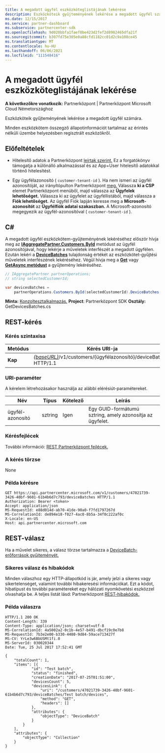 ```yaml
---
title: A megadott ügyfél eszközköteglistájának lekérése
description: Eszközköteik gyűjteményének lekérése a megadott ügyfél számára.
ms.date: 12/15/2017
ms.service: partner-dashboard
ms.subservice: partnercenter-sdk
ms.openlocfilehash: 9d020bbfa1faef0be423d2fef2d8982465dfa21f
ms.sourcegitcommit: b307fd75e305e0a88cfd1182cc01d2c9a108ce45
ms.translationtype: MT
ms.contentlocale: hu-HU
ms.lasthandoff: 06/06/2021
ms.locfileid: "111548416"
---
```

# <a name="get-a-list-of-device-batches-for-the-specified-customer"></a>A megadott ügyfél eszközköteglistájának lekérése

**A következőkre vonatkozik:** Partnerközpont | Partnerközpont Microsoft Cloud Németországhoz

Eszközköteik gyűjteményének lekérése a megadott ügyfél számára.

Minden eszközkötem összegző állapotinformációt tartalmaz az érintés nélküli üzembe helyezésben regisztrált eszközökről.

## <a name="prerequisites"></a>Előfeltételek

- Hitelesítő adatok a Partnerközpont [leírtak szerint.](partner-center-authentication.md) Ez a forgatókönyv támogatja a különálló alkalmazással és az App+User hitelesítő adatokkal történő hitelesítést.

- Egy ügyfélazonosító ( `customer-tenant-id` ). Ha nem ismeri az ügyfél azonosítóját, az irányítópulton Partnerközpont [meg.](https://partner.microsoft.com/dashboard) Válassza **ki a CSP** elemet Partnerközpont menüből, majd válassza az **Ügyfelek lehetőséget.** Válassza ki az ügyfelet az ügyféllistából, majd válassza a **Fiók lehetőséget.** Az ügyfél Fiók lapján keresse meg a **Microsoft-azonosítót** az **Ügyfélfiók adatai szakaszban.** A Microsoft-azonosító megegyezik az ügyfél-azonosítóval ( `customer-tenant-id` ).

## <a name="c"></a>C\#

A megadott ügyfél eszközkötem-gyűjteményének lekéréséhez először hívja meg az [**IAggregatePartner.Customers.ById**](/dotnet/api/microsoft.store.partnercenter.customers.icustomercollection.byid) metódust az ügyfél azonosítójával, hogy lekérje a műveletek interfészét a megadott ügyfélen. Ezután lekéri a [**DeviceBatches**](/dotnet/api/microsoft.store.partnercenter.customers.icustomer.devicebatches) tulajdonság értékét az eszközkötet-gyűjtési műveletek interfészének lekéréséhez. Végül hívja meg a [**Get**](/dotnet/api/microsoft.store.partnercenter.devicesdeployment.idevicesbatchcollection.get) vagy [**GetAsync metódust**](/dotnet/api/microsoft.store.partnercenter.devicesdeployment.idevicesbatchcollection.getasync) a gyűjtemény lekéréséhez.

``` csharp
// IAggregatePartner partnerOperations;
// string selectedCustomerId;

var devicesBatches =
    partnerOperations.Customers.ById(selectedCustomerId).DeviceBatches.Get();
```

**Minta:** [Konzoltesztalkalmazás.](console-test-app.md) **Project**: Partnerközpont SDK **Osztály:** GetDevicesBatches.cs

## <a name="rest-request"></a>REST-kérés

### <a name="request-syntax"></a>Kérés szintaxisa

| Metódus  | Kérés URI-ja                                                                                   |
|---------|-----------------------------------------------------------------------------------------------|
| **Kap** | [*{baseURL}*](partner-center-rest-urls.md)/v1/customers/{ügyfélazonosító}/deviceBatches HTTP/1.1 |

### <a name="uri-parameter"></a>URI-paraméter

A kérelem létrehozásakor használja az alábbi elérésiút-paramétereket.

| Név        | Típus   | Kötelező | Leírás                                           |
|-------------|--------|----------|-------------------------------------------------------|
| ügyfél-azonosító | sztring | Igen      | Egy GUID-formátumú sztring, amely azonosítja az ügyfelet. |

### <a name="request-headers"></a>Kérésfejlécek

További információ: [REST Partnerközpont fejlécek.](headers.md)

### <a name="request-body"></a>A kérés törzse

None

### <a name="request-example"></a>Példa kérésre

```http
GET https://api.partnercenter.microsoft.com/v1/customers/47021739-3426-40bf-9601-61b4b6d7c793/deviceBatches HTTP/1.1
Authorization: Bearer <token>
Accept: application/json
MS-RequestId: e88d014d-ab70-41de-90a0-f7fd1797267d
MS-CorrelationId: de894e18-f027-4ac0-8b5a-34f0c222af0c
X-Locale: en-US
Host: api.partnercenter.microsoft.com
```

## <a name="rest-response"></a>REST-válasz

Ha a művelet sikeres, a válasz törzse tartalmazza a [DeviceBatch-erőforrások gyűjteményét.](device-deployment-resources.md#devicebatch)

### <a name="response-success-and-error-codes"></a>Sikeres válasz és hibakódok

Minden válaszhoz egy HTTP-állapotkód is jár, amely jelzi a sikeres vagy sikertelenséget, valamint további hibakeresési információkat. Ezt a kódot, hibatípust és további paramétereket egy hálózati nyomkövetési eszközzel olvashatja be. A teljes listát lásd: Partnerközpont [REST-hibakódok.](error-codes.md)

### <a name="response-example"></a>Példa válaszra

```http
HTTP/1.1 200 OK
Content-Length: 339
Content-Type: application/json; charset=utf-8
MS-CorrelationId: 4a5002a2-0c1b-4e57-b491-dbcf19c0e7b8
MS-RequestId: 7b3e2e00-b330-4480-9d84-59ace713427f
MS-CV: YrLe3w6BbUSMt1fi.0
MS-ServerId: 030020344
Date: Tue, 25 Jul 2017 17:52:41 GMT

{
    "totalCount": 1,
    "items": [{
            "id": "Test batch",
            "status": "finished",
            "creationDate": "2017-07-25T01:51:00",
            "devicesCount": 5,
            "devicesLink": {
                "uri": "/customers/47021739-3426-40bf-9601-61b4b6d7c793/deviceBatches/Test batch/devices",
                "method": "GET",
                "headers": []
            },
            "attributes": {
                "objectType": "DeviceBatch"
            }
        }
    ],
    "attributes": {
        "objectType": "Collection"
    }
}
```
